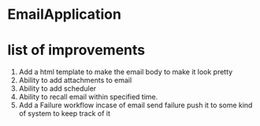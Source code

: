# EmailApplication

<h1>list of improvements</h1>
<ol>
  <li>Add a html template to make the email body to make it look pretty</li>
  <li>Ability to add attachments to email</li>
  <li>Ability to add scheduler</li>
  <li> Ability to recall email within specified time.</li>
  <li>Add a Failure workflow incase of email send failure push it to some kind of system to keep track of it</li>
</ol>





